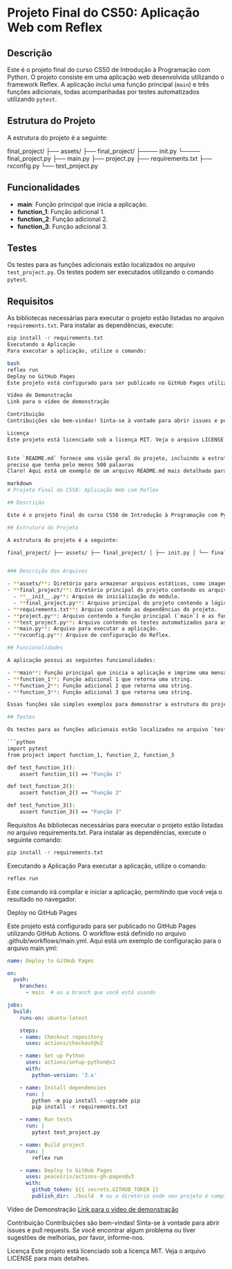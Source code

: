 # Projeto Final do CS50: Aplicação Web com Reflex

## Descrição

Este é o projeto final do curso CS50 de Introdução à Programação com Python. O projeto consiste em uma aplicação web desenvolvida utilizando o framework Reflex. A aplicação inclui uma função principal (`main`) e três funções adicionais, todas acompanhadas por testes automatizados utilizando `pytest`.

## Estrutura do Projeto

A estrutura do projeto é a seguinte:

final_project/
├── assets/
├── final_project/
├──── init.py
└──── final_project.py
├── main.py
├── project.py
├── requirements.txt
├── rxconfig.py
└── test_project.py


## Funcionalidades

- **main**: Função principal que inicia a aplicação.
- **function_1**: Função adicional 1.
- **function_2**: Função adicional 2.
- **function_3**: Função adicional 3.

## Testes

Os testes para as funções adicionais estão localizados no arquivo `test_project.py`. Os testes podem ser executados utilizando o comando `pytest`.

## Requisitos

As bibliotecas necessárias para executar o projeto estão listadas no arquivo `requirements.txt`. Para instalar as dependências, execute:

```bash
pip install -r requirements.txt
Executando a Aplicação
Para executar a aplicação, utilize o comando:

bash
reflex run
Deploy no GitHub Pages
Este projeto está configurado para ser publicado no GitHub Pages utilizando GitHub Actions. O workflow está definido no arquivo .github/workflows/main.yml.

Vídeo de Demonstração
Link para o vídeo de demonstração

Contribuição
Contribuições são bem-vindas! Sinta-se à vontade para abrir issues e pull requests.

Licença
Este projeto está licenciado sob a licença MIT. Veja o arquivo LICENSE para mais detalhes.


Este `README.md` fornece uma visão geral do projeto, incluindo a estrutura do projeto, funcionalidades, testes, requisitos, instruções de execução e informações sobre o deploy no GitHub Pages. Se precisar de mais alguma coisa, é só avisar! Boa sorte com seu projeto!
preciso que tenha pelo menos 500 palavras
Claro! Aqui está um exemplo de um arquivo README.md mais detalhado para o seu projeto de teste com Reflex:

markdown
# Projeto Final do CS50: Aplicação Web com Reflex

## Descrição

Este é o projeto final do curso CS50 de Introdução à Programação com Python. O projeto consiste em uma aplicação web desenvolvida utilizando o framework Reflex. A aplicação inclui uma função principal (`main`) e três funções adicionais, todas acompanhadas por testes automatizados utilizando `pytest`. O objetivo deste projeto é demonstrar a capacidade de desenvolver uma aplicação web completa usando apenas Python, sem a necessidade de aprender JavaScript ou outras tecnologias de frontend.

## Estrutura do Projeto

A estrutura do projeto é a seguinte:

final_project/ ├── assets/ ├── final_project/ │ ├── init.py │ └── final_project.py ├── requirements.txt├── project.py├── test_project.py ├── main.py└── rxconfig.py


### Descrição dos Arquivos

- **assets/**: Diretório para armazenar arquivos estáticos, como imagens, CSS e JavaScript.
- **final_project/**: Diretório principal do projeto contendo os arquivos de código-fonte.
  - **__init__.py**: Arquivo de inicialização do módulo.
  - **final_project.py**: Arquivo principal do projeto contendo a lógica da aplicação.
- **requirements.txt**: Arquivo contendo as dependências do projeto.
- **project.py**: Arquivo contendo a função principal (`main`) e as funções adicionais.
- **test_project.py**: Arquivo contendo os testes automatizados para as funções adicionais.
- **main.py**: Arquivo para executar a aplicação.
- **rxconfig.py**: Arquivo de configuração do Reflex.

## Funcionalidades

A aplicação possui as seguintes funcionalidades:

- **main**: Função principal que inicia a aplicação e imprime uma mensagem de boas-vindas.
- **function_1**: Função adicional 1 que retorna uma string.
- **function_2**: Função adicional 2 que retorna uma string.
- **function_3**: Função adicional 3 que retorna uma string.

Essas funções são simples exemplos para demonstrar a estrutura do projeto e a integração com testes automatizados.

## Testes

Os testes para as funções adicionais estão localizados no arquivo `test_project.py`. Os testes são escritos utilizando o framework `pytest` e podem ser executados com o comando `pytest`. Aqui está um exemplo de como os testes são estruturados:

```python
import pytest
from project import function_1, function_2, function_3

def test_function_1():
    assert function_1() == "Função 1"

def test_function_2():
    assert function_2() == "Função 2"

def test_function_3():
    assert function_3() == "Função 3"
```

Requisitos
As bibliotecas necessárias para executar o projeto estão listadas no arquivo requirements.txt. Para instalar as dependências, execute o seguinte comando:

```bash
pip install -r requirements.txt
```

Executando a Aplicação
Para executar a aplicação, utilize o comando:

```bash
reflex run
```

Este comando irá compilar e iniciar a aplicação, permitindo que você veja o resultado no navegador.

Deploy no GitHub Pages

Este projeto está configurado para ser publicado no GitHub Pages utilizando GitHub Actions. O workflow está definido no arquivo .github/workflows/main.yml. Aqui está um exemplo de configuração para o arquivo main.yml:

```yaml
name: Deploy to GitHub Pages

on:
  push:
    branches:
      - main  # ou a branch que você está usando

jobs:
  build:
    runs-on: ubuntu-latest

    steps:
    - name: Checkout repository
      uses: actions/checkout@v2

    - name: Set up Python
      uses: actions/setup-python@v2
      with:
        python-version: '3.x'

    - name: Install dependencies
      run: |
        python -m pip install --upgrade pip
        pip install -r requirements.txt

    - name: Run tests
      run: |
        pytest test_project.py

    - name: Build project
      run: |
        reflex run

    - name: Deploy to GitHub Pages
      uses: peaceiris/actions-gh-pages@v3
      with:
        github_token: ${{ secrets.GITHUB_TOKEN }}
        publish_dir: ./build  # ou o diretório onde seu projeto é compilado
```

Vídeo de Demonstração
[Link para o vídeo de demonstração](https://www.youtube.com/watch?v=GAOmMvCl4aQ)

Contribuição
Contribuições são bem-vindas! Sinta-se à vontade para abrir issues e pull requests. Se você encontrar algum problema ou tiver sugestões de melhorias, por favor, informe-nos.

Licença
Este projeto está licenciado sob a licença MIT. Veja o arquivo LICENSE para mais detalhes.

